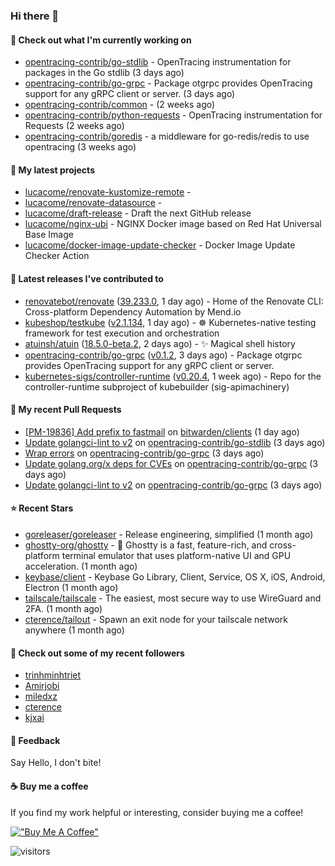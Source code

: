### Hi there 👋

#### 👷 Check out what I'm currently working on

- [opentracing-contrib/go-stdlib](https://github.com/opentracing-contrib/go-stdlib) - OpenTracing instrumentation for packages in the Go stdlib (3 days ago)
- [opentracing-contrib/go-grpc](https://github.com/opentracing-contrib/go-grpc) - Package otgrpc provides OpenTracing support for any gRPC client or server. (3 days ago)
- [opentracing-contrib/common](https://github.com/opentracing-contrib/common) -  (2 weeks ago)
- [opentracing-contrib/python-requests](https://github.com/opentracing-contrib/python-requests) - OpenTracing instrumentation for Requests (2 weeks ago)
- [opentracing-contrib/goredis](https://github.com/opentracing-contrib/goredis) - a middleware for go-redis/redis to use opentracing (3 weeks ago)

#### 🌱 My latest projects

- [lucacome/renovate-kustomize-remote](https://github.com/lucacome/renovate-kustomize-remote) - 
- [lucacome/renovate-datasource](https://github.com/lucacome/renovate-datasource) - 
- [lucacome/draft-release](https://github.com/lucacome/draft-release) - Draft the next GitHub release
- [lucacome/nginx-ubi](https://github.com/lucacome/nginx-ubi) - NGINX Docker image based on Red Hat Universal Base Image
- [lucacome/docker-image-update-checker](https://github.com/lucacome/docker-image-update-checker) - Docker Image Update Checker Action

#### 🔭 Latest releases I've contributed to

- [renovatebot/renovate](https://github.com/renovatebot/renovate) ([39.233.0](https://github.com/renovatebot/renovate/releases/tag/39.233.0), 1 day ago) - Home of the Renovate CLI: Cross-platform Dependency Automation by Mend.io
- [kubeshop/testkube](https://github.com/kubeshop/testkube) ([v2.1.134](https://github.com/kubeshop/testkube/releases/tag/v2.1.134), 1 day ago) - ☸️ Kubernetes-native testing framework for test execution and orchestration
- [atuinsh/atuin](https://github.com/atuinsh/atuin) ([18.5.0-beta.2](https://github.com/atuinsh/atuin/releases/tag/18.5.0-beta.2), 2 days ago) - ✨ Magical shell history
- [opentracing-contrib/go-grpc](https://github.com/opentracing-contrib/go-grpc) ([v0.1.2](https://github.com/opentracing-contrib/go-grpc/releases/tag/v0.1.2), 3 days ago) - Package otgrpc provides OpenTracing support for any gRPC client or server.
- [kubernetes-sigs/controller-runtime](https://github.com/kubernetes-sigs/controller-runtime) ([v0.20.4](https://github.com/kubernetes-sigs/controller-runtime/releases/tag/v0.20.4), 1 week ago) - Repo for the controller-runtime subproject of kubebuilder (sig-apimachinery)

#### 🔨 My recent Pull Requests

- [[PM-19836] Add prefix to fastmail](https://github.com/bitwarden/clients/pull/14105) on [bitwarden/clients](https://github.com/bitwarden/clients) (1 day ago)
- [Update golangci-lint to v2](https://github.com/opentracing-contrib/go-stdlib/pull/81) on [opentracing-contrib/go-stdlib](https://github.com/opentracing-contrib/go-stdlib) (3 days ago)
- [Wrap errors](https://github.com/opentracing-contrib/go-grpc/pull/43) on [opentracing-contrib/go-grpc](https://github.com/opentracing-contrib/go-grpc) (3 days ago)
- [Update golang.org/x deps for CVEs](https://github.com/opentracing-contrib/go-grpc/pull/42) on [opentracing-contrib/go-grpc](https://github.com/opentracing-contrib/go-grpc) (3 days ago)
- [Update golangci-lint to v2](https://github.com/opentracing-contrib/go-grpc/pull/40) on [opentracing-contrib/go-grpc](https://github.com/opentracing-contrib/go-grpc) (3 days ago)

#### ⭐ Recent Stars

- [goreleaser/goreleaser](https://github.com/goreleaser/goreleaser) - Release engineering, simplified (1 month ago)
- [ghostty-org/ghostty](https://github.com/ghostty-org/ghostty) - 👻 Ghostty is a fast, feature-rich, and cross-platform terminal emulator that uses platform-native UI and GPU acceleration. (1 month ago)
- [keybase/client](https://github.com/keybase/client) - Keybase Go Library, Client, Service, OS X, iOS, Android, Electron (1 month ago)
- [tailscale/tailscale](https://github.com/tailscale/tailscale) - The easiest, most secure way to use WireGuard and 2FA. (1 month ago)
- [cterence/tailout](https://github.com/cterence/tailout) - Spawn an exit node for your tailscale network anywhere (1 month ago)

#### 👯 Check out some of my recent followers

- [trinhminhtriet](https://github.com/trinhminhtriet)
- [Amirjobi](https://github.com/Amirjobi)
- [miledxz](https://github.com/miledxz)
- [cterence](https://github.com/cterence)
- [kjxai](https://github.com/kjxai)

#### 💬 Feedback

Say Hello, I don't bite!

#### ☕ Buy me a coffee

If you find my work helpful or interesting, consider buying me a coffee!

[!["Buy Me A Coffee"](https://www.buymeacoffee.com/assets/img/custom_images/orange_img.png)](https://www.buymeacoffee.com/lucacome)

![visitors](https://visitor-badge.laobi.icu/badge?page_id=lucacome.visitor-badge)
#
